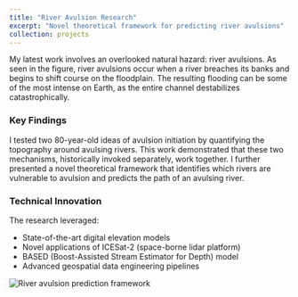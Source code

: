 ```yaml
---
title: "River Avulsion Research"
excerpt: "Novel theoretical framework for predicting river avulsions"
collection: projects
---
```


My latest work involves an overlooked natural hazard: river avulsions. As seen in the figure, river avulsions occur when a river breaches its banks and begins to shift course on the floodplain. The resulting flooding can be some of the most intense on Earth, as the entire channel destabilizes catastrophically.

### Key Findings
I tested two 80-year-old ideas of avulsion initiation by quantifying the topography around avulsing rivers. This work demonstrated that these two mechanisms, historically invoked separately, work together. I further presented a novel theoretical framework that identifies which rivers are vulnerable to avulsion and predicts the path of an avulsing river.

### Technical Innovation
The research leveraged:
- State-of-the-art digital elevation models
- Novel applications of ICESat-2 (space-borne lidar platform)
- BASED (Boost-Assisted Stream Estimator for Depth) model
- Advanced geospatial data engineering pipelines

<img src="../images/avulsion.png" alt="River avulsion prediction framework" style="max-width: 100%; height: auto;"/> 